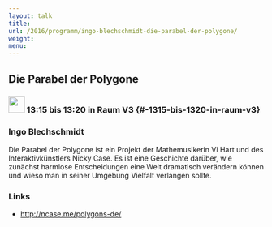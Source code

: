 ```yaml
---
layout: talk
title:
url: /2016/programm/ingo-blechschmidt-die-parabel-der-polygone/
weight:
menu:
---
```

## Die Parabel der Polygone

### <img height = "32" src="../../../images/lightning.svg"> 13:15 bis 13:20 in Raum V3 {#-1315-bis-1320-in-raum-v3}

### Ingo Blechschmidt

Die Parabel der Polygone ist ein Projekt der Mathemusikerin Vi Hart und des Interaktivkünstlers Nicky Case. Es ist eine Geschichte darüber, wie zunächst harmlose Entscheidungen eine Welt dramatisch verändern können und wieso man in seiner Umgebung Vielfalt verlangen sollte.

### Links

- <a href="http://ncase.me/polygons-de/" target="_blank">http://ncase.me/polygons-de/</a>
